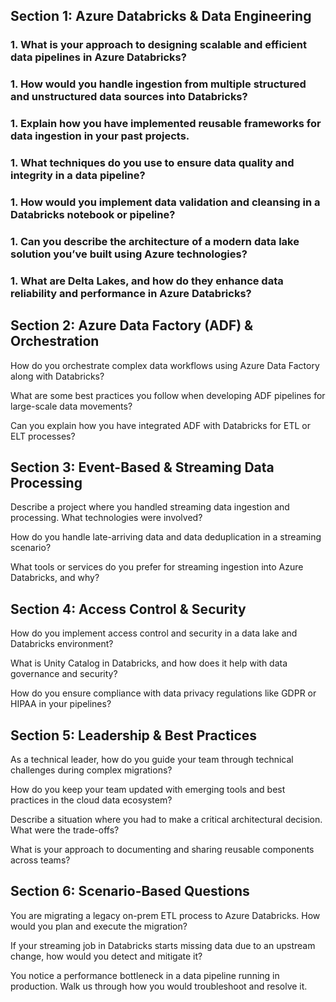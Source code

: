 ## Section 1: Azure Databricks & Data Engineering

### 1. What is your approach to designing scalable and efficient data pipelines in Azure Databricks?

### 1. How would you handle ingestion from multiple structured and unstructured data sources into Databricks?

### 1. Explain how you have implemented reusable frameworks for data ingestion in your past projects.

### 1. What techniques do you use to ensure data quality and integrity in a data pipeline?

### 1. How would you implement data validation and cleansing in a Databricks notebook or pipeline?

### 1. Can you describe the architecture of a modern data lake solution you’ve built using Azure technologies?

### 1. What are Delta Lakes, and how do they enhance data reliability and performance in Azure Databricks?

## Section 2: Azure Data Factory (ADF) & Orchestration

How do you orchestrate complex data workflows using Azure Data Factory along with Databricks?

What are some best practices you follow when developing ADF pipelines for large-scale data movements?

Can you explain how you have integrated ADF with Databricks for ETL or ELT processes?

## Section 3: Event-Based & Streaming Data Processing
Describe a project where you handled streaming data ingestion and processing. What technologies were involved?

How do you handle late-arriving data and data deduplication in a streaming scenario?

What tools or services do you prefer for streaming ingestion into Azure Databricks, and why?

## Section 4: Access Control & Security
How do you implement access control and security in a data lake and Databricks environment?

What is Unity Catalog in Databricks, and how does it help with data governance and security?

How do you ensure compliance with data privacy regulations like GDPR or HIPAA in your pipelines?

## Section 5: Leadership & Best Practices
As a technical leader, how do you guide your team through technical challenges during complex migrations?

How do you keep your team updated with emerging tools and best practices in the cloud data ecosystem?

Describe a situation where you had to make a critical architectural decision. What were the trade-offs?

What is your approach to documenting and sharing reusable components across teams?

## Section 6: Scenario-Based Questions
You are migrating a legacy on-prem ETL process to Azure Databricks. How would you plan and execute the migration?

If your streaming job in Databricks starts missing data due to an upstream change, how would you detect and mitigate it?

You notice a performance bottleneck in a data pipeline running in production. Walk us through how you would troubleshoot and resolve it.